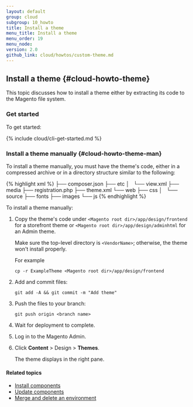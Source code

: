 ```yaml
---
layout: default
group: cloud
subgroup: 10_howto
title: Install a theme
menu_title: Install a theme
menu_order: 19
menu_node: 
version: 2.0
github_link: cloud/howtos/custom-theme.md
---
```


## Install a theme {#cloud-howto-theme}
This topic discusses how to install a theme either by extracting its code to the Magento file system. 

### Get started
To get started:

{% include cloud/cli-get-started.md %}

### Install a theme manually {#cloud-howto-theme-man}
To install a theme manually, you must have the theme's code, either in a compressed archive or in a directory structure similar to the following:

{% highlight xml %}
<VendorName>
  ├── composer.json
      ├── etc
      │   └── view.xml
      ├── media
      ├── registration.php
      ├── theme.xml
      └── web
          ├── css
          │   └── source
          ├── fonts
          ├── images
          └── js
{% endhighlight %}

To install a theme manually:

1.	Copy the theme's code under `<Magento root dir>/app/design/frontend` for a storefront theme or `<Magento root dir>/app/design/adminhtml` for an Admin theme.

    Make sure the top-level directory is `<VendorName>`; otherwise, the theme won't install properly.

    For example

        cp -r ExampleTheme <Magento root dir>/app/design/frontend
2.	Add and commit files:

		git add -A && git commit -m "Add theme"
3.	Push the files to your branch:

		git push origin <branch name>
4.	Wait for deployment to complete.
5.	Log in to the Magento Admin.
6.	Click **Content** > Design > **Themes**.

	The theme displays in the right pane.

<!-- ### Install a theme using Composer {#cloud-howto-theme-compose}
TBD -->



#### Related topics
*	[Install components]({{page.baseurl}}cloud/howtos/install-components.html)
*	[Update components]({{page.baseurl}}cloud/howtos/update-components.html)
*	[Merge and delete an environment]({{page.baseurl}}cloud/howtos/environment-tutorial-env-merge.html)
